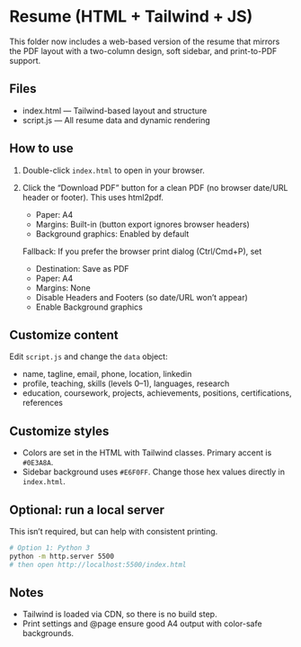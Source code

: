 # Resume (HTML + Tailwind + JS)

This folder now includes a web-based version of the resume that mirrors the PDF layout with a two-column design, soft sidebar, and print-to-PDF support.

## Files

- index.html — Tailwind-based layout and structure
- script.js — All resume data and dynamic rendering

## How to use

1. Double-click `index.html` to open in your browser.
2. Click the “Download PDF” button for a clean PDF (no browser date/URL header or footer). This uses html2pdf.

   - Paper: A4
   - Margins: Built-in (button export ignores browser headers)
   - Background graphics: Enabled by default

   Fallback: If you prefer the browser print dialog (Ctrl/Cmd+P), set

   - Destination: Save as PDF
   - Paper: A4
   - Margins: None
   - Disable Headers and Footers (so date/URL won’t appear)
   - Enable Background graphics

## Customize content

Edit `script.js` and change the `data` object:

- name, tagline, email, phone, location, linkedin
- profile, teaching, skills (levels 0–1), languages, research
- education, coursework, projects, achievements, positions, certifications, references

## Customize styles

- Colors are set in the HTML with Tailwind classes. Primary accent is `#0E3A8A`.
- Sidebar background uses `#E6F0FF`. Change those hex values directly in `index.html`.

## Optional: run a local server

This isn’t required, but can help with consistent printing.

```bash
# Option 1: Python 3
python -m http.server 5500
# then open http://localhost:5500/index.html
```

## Notes

- Tailwind is loaded via CDN, so there is no build step.
- Print settings and @page ensure good A4 output with color-safe backgrounds.
